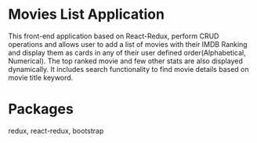 # Movies List Application
This front-end application based on React-Redux, perform CRUD operations and allows user to add a list of movies with their IMDB Ranking and display them as cards in any of their user defined order(Alphabetical, Numerical). The top ranked movie and few other stats are also displayed dynamically. It includes search functionality to find movie details based on movie title keyword. 

# Packages

redux, react-redux, bootstrap
